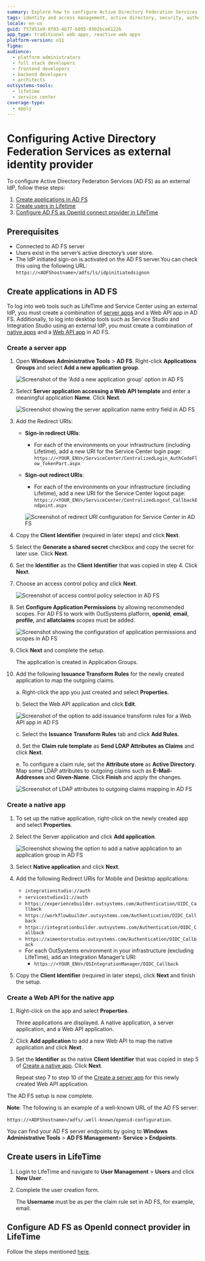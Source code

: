 ```yaml
---
summary: Explore how to configure Active Directory Federation Services as an external identity provider for OutSystems 11 (O11) applications.
tags: identity and access management, active directory, security, authentication, single sign-on
locale: en-us
guid: f57451e9-8f03-4b77-b895-8502bce6122b
app_type: traditional web apps, reactive web apps
platform-version: o11
figma:
audience:
  - platform administrators
  - full stack developers
  - frontend developers
  - backend developers
  - architects
outsystems-tools:
  - lifetime
  - service center
coverage-type:
  - apply
---
```


# Configuring Active Directory Federation Services as external identity provider

To configure Active Directory Federation Services (AD FS) as an external IdP, follow these steps:

1. [Create applications in AD FS](#create-applications-in-ad-fs)
1. [Create users in Lifetime](#create-users-in-lifetime)
1. [Configure AD FS as OpenId connect provider in LifeTime](#configure-ad-fs-as-openid-connect-provider-in-lifetime)

## Prerequisites

* Connected to AD FS server
* Users exist in the server’s active directory’s user store.
* The IdP initiated sign-on is activated on the AD FS server.You can check this using the following URL: ``https://<ADFShostname>/adfs/ls/idpinitiatedsignon``

## Create applications in AD FS 

To log into web tools such as LifeTime and Service Center using an external IdP, you must create a combination of [server apps](#create-a-server-app) and a Web API app in AD FS. Additionally, to log into desktop tools such as Service Studio and Integration Studio using an external IdP, you must create a combination of [native apps](#create-a-native-app) and a [Web API app](#create-a-web-api-for-the-native-app) in AD FS.

### Create a server app

1. Open **Windows Administrative Tools** > **AD FS**. Right-click **Applications Groups** and select **Add a new application group**.

    ![Screenshot of the 'Add a new application group' option in AD FS](images/add-app-group-usr.png "Adding a New Application Group in AD FS")

1. Select **Server application accessing a Web API template** and enter a meaningful application **Name**. Click **Next**.  

    ![Screenshot showing the server application name entry field in AD FS](images/app-name-usr.png "Entering Application Name in AD FS")

1. Add the Redirect URIs:

    * **Sign-in redirect URIs**:
        * For each of the environments on your infrastructure (including Lifetime), add a new URI for the Service Center login page: ``https://<YOUR_ENV>/ServiceCenter/CentralizedLogin_AuthCodeFlow_TokenPart.aspx``

    * **Sign-out redirect URIs**:
        * For each of the environments on your infrastructure (including Lifetime), add a new URI for the Service Center logout page: ``https://<YOUR_ENV>/ServiceCenter/CentralizedLogout_CallbackEndpoint.aspx``

        ![Screenshot of redirect URI configuration for Service Center in AD FS](images/redirect-uri-usr.png "Configuring Redirect URIs in AD FS")

1. Copy the **Client Identifier** (required in later steps) and click **Next**.

1. Select the **Generate a shared secret** checkbox and copy the secret for later use. Click **Next**.

1. Set the **Identifier** as the **Client Identifier** that was copied in step 4. Click **Next**.

1. Choose an access control policy and click **Next**.

    ![Screenshot of access control policy selection in AD FS](images/control-policy-usr.png "Selecting Access Control Policy in AD FS")

1. Set **Configure Application Permissions** by allowing recommended scopes. For AD FS to work with OutSystems platform, **openid**, **email**, **profile**, and **allatclaims** scopes must be added.

    ![Screenshot showing the configuration of application permissions and scopes in AD FS](images/scopes-usr.png "Configuring Application Permissions in AD FS")

1. Click **Next** and complete the setup. 

    The application is created in Application Groups.

1. Add the following **Issuance Transform Rules** for the newly created application to map the outgoing claims.

    a. Right-click the app you just created and select **Properties**. 

    b. Select the Web API application and click **Edit**. 

    ![Screenshot of the option to add issuance transform rules for a Web API app in AD FS](images/add-rulespweb-usr.png "Adding Issuance Transform Rules in AD FS")

    c. Select the **Issuance Transform Rules** tab and click **Add Rules**.

    d. Set the **Claim rule template** as **Send LDAP Attributes as Claims** and click **Next**.

    e. To configure a claim rule, set the **Attribute store** as **Active Directory**. Map some LDAP attributes to outgoing claims such as **E-Mail-Addresses** and **Given-Name**. Click **Finish** and apply the changes.

    ![Screenshot of LDAP attributes to outgoing claims mapping in AD FS](images/claim-rule-usr.png "Configuring Claim Rule in AD FS")

### Create a native app

1. To set up the native application, right-click on the newly created app and select **Properties**. 

1. Select the Server application and click **Add application**.

    ![Screenshot showing the option to add a native application to an application group in AD FS](images/server-app-usr.png "Adding a Native Application in AD FS")

1. Select **Native application** and click **Next**.

1. Add the following Redirect URIs for Mobile and Desktop applications:
    * ``integrationstudio://auth``
    * ``servicestudiox11://auth``   
    * ``https://experiencebuilder.outsystems.com/Authentication/OIDC_Callback``
    * ``https://workflowbuilder.outsystems.com/Authentication/OIDC_Callback``
    * ``https://integrationbuilder.outsystems.com/Authentication/OIDC_Callback``
    * ``https://aimentorstudio.outsystems.com/Authentication/OIDC_Callback``
    * For each OutSystems environment in your infrastructure (excluding LifeTime), add an Integration Manager’s URI:
        * ``https://<YOUR_ENV>/OSIntegrationManager/OIDC_Callback``

1. Copy the **Client Identifier** (required in later steps), click **Next** and finish the setup.

### Create a Web API for the native app

1. Right-click on the  app and select **Properties**. 

    Three applications are displayed. A native application, a server application, and a Web API application.

1. Click **Add application** to add a new Web API to map the native application and click **Next**.

1. Set the **Identifier** as the native **Client Identifier** that was copied in step 5 of [Create a native app](#create-a-native-app). Click **Next**. 

    Repeat step 7 to step 10 of the [Create a server app](#create-a-server-app) for this newly created Web API application.

The AD FS setup is now complete.

**Note**: The following is an example of a well-known URL of the AD FS server:

 ``https://<ADFShostname>/adfs/.well-known/openid-configuration``. 

You can find your AD FS server endpoints by going to **Windows Administrative Tools** > **AD FS Management**> **Service > Endpoints**.

## Create users in LifeTime

1. Login to LifeTime and navigate to **User Management** > **Users** and click **New User**.

1. Complete the user creation form. 

    The **Username** must be as per the claim rule set in AD FS, for example, email.

## Configure AD FS as OpenId connect provider in LifeTime

Follow the steps mentioned [here](external-idp-lifetime.md).
